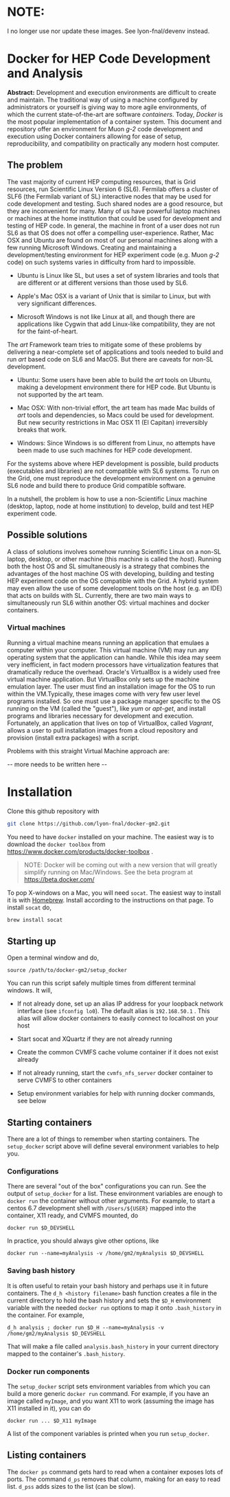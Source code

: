 # NOTE:
I no longer use nor update these images. See lyon-fnal/devenv instead. 

# Docker for HEP Code Development and Analysis

**Abstract:** Development and execution environments are difficult to create and maintain. The traditional way of using a machine configured by administrators or yourself is giving way to more agile environments, of which the current state-of-the-art are software *containers*. Today, *Docker* is the most popular implementation of a container system. This document and repository offer an environment for Muon *g-2* code development and execution using Docker containers allowing for ease of setup, reproducibility, and compatibility on practically any modern host computer. 

## The problem

The vast majority of current HEP computing resources, that is Grid resources, run Scientific Linux Version 6 (SL6). Fermilab offers a cluster of SLF6 (the Fermilab variant of SL) interactive nodes that may be used for code development and testing.  Such shared nodes are a good resource, but they are inconvenient for many. Many of us have powerful laptop machines or machines at the home institution that could be used for development and testing of HEP code. In general, the machine in front of a user does not run SL6 as that OS does not offer a compelling user-experience. Rather, Mac OSX and Ubuntu are found on most of our personal machines along with a few running Microsoft Windows. Creating and maintaining a development/testing environment for HEP experiment code (e.g. Muon *g-2* code) on such systems varies in difficulty from hard to impossible. 

* Ubuntu is Linux like SL, but uses a set of system libraries and tools that are different or at different versions than those used by SL6. 

* Apple's Mac OSX is a variant of Unix that is similar to Linux, but with very significant differences. 

* Microsoft Windows is not like Linux at all, and though there are applications like Cygwin that add Linux-like compatibility, they are not for the faint-of-heart. 

The *art* Framework team tries to mitigate some of these problems by delivering a near-complete set of applications and tools needed to build and run *art* based code on SL6 and MacOS. But there are caveats for non-SL development. 

* Ubuntu: Some users have been able to build the *art* tools on Ubuntu, making a development environment there for HEP code. But Ubuntu is not supported by the art team. 

* Mac OSX: With non-trivial effort, the art team has made Mac builds of *art* tools and dependencies, so Macs could be used for development. But new security restrictions in Mac OSX 11 (El Capitan) irreversibly breaks that work.

* Windows: Since Windows is so different from Linux, no attempts have been made to use such machines for HEP code development. 

For the systems above where HEP development is possible, build products (executables and libraries) are not compatible with SL6 systems. To run on the Grid, one must reproduce the development environment on a genuine SL6 node and build there to produce Grid compatible software. 

In a nutshell, the problem is how to use a non-Scientific Linux machine (desktop, laptop, node at home institution) to develop, build and test HEP experiment code. 

## Possible solutions

A class of solutions involves somehow running Scientific Linux on a non-SL laptop, desktop, or other machine (this machine is called the *host*). Running both the host OS and SL simultaneously is a strategy that combines the advantages of the host machine OS with developing, building and testing HEP experiment code on the OS compatible with the Grid. A hybrid system may even allow the use of some development tools on the host (e.g. an IDE) that acts on builds with SL. Currently, there are two main ways to simultaneously run SL6 within another OS: virtual machines and docker containers. 


### Virtual machines

Running a virtual machine means running an application that emulaes a computer within your computer. This virtual machine (VM) may run any operating system that the application can handle. While this idea may seem very inefficient, in fact modern processors have virtualization features that dramatically reduce the overhead. Oracle's VirtualBox is a widely used free virtual machine application. But VirtualBox only sets up the machine emulation layer. The user must find an installation image for the OS to run within the VM.Typically, these images come with very few user level programs installed. So one must use a package manager specific to the OS running on the VM (called the "guest"), like *yum* or *apt-get*, and install programs and libraries necessary for development and execution. Fortunately, an application that lives on top of VirtualBox, called *Vagrant*, allows a user to pull installation images from a cloud repository and provision (install extra packages) with a script. 

Problems with this straight Virtual Machine approach are:

-- more needs to be written here --


# Installation

Clone this github repository with

```bash
git clone https://github.com/lyon-fnal/docker-gm2.git
```

You need to have `docker` installed on your machine. The easiest way is to download the `docker toolbox` from https://www.docker.com/products/docker-toolbox . 

> NOTE: Docker will be coming out with a new version that will greatly simplify running on Mac/Windows. See the beta program at https://beta.docker.com/

To pop X-windows on a Mac, you will need `socat`. The easiest way to install it is with [Homebrew](http://brew.sh/). Install according to the instructions on that page. To install `socat` do,

```bash
brew install socat
```

## Starting up

Open a terminal window and do,

```
source /path/to/docker-gm2/setup_docker
```

You can run this script safely multiple times from different terminal windows. It will,

* If not already done, set up an alias IP address for your loopback network interface (see `ifconfig lo0`). The default alias is `192.168.50.1` . This alias will allow docker containers to easily connect to localhost on your host
 
* Start socat and XQuartz if they are not already running 

* Create the common CVMFS cache volume container if it does not exist already

* If not already running, start the `cvmfs_nfs_server` docker container to serve CVMFS to other containers

* Setup environment variables for help with running docker commands, see below

## Starting containers

There are a lot of things to remember when starting containers. The `setup_docker` script above will define several environment variables to help you. 

### Configurations
There are several "out of the box" configurations you can run. See the output of `setup_docker` for a list. These environment variables are enough to `docker run` the container without other arguments. For example, to start a centos 6.7 development shell with `/Users/${USER}` mapped into the container, X11 ready, and CVMFS mounted, do

```
docker run $D_DEVSHELL
```

In practice, you should always give other options, like 

```
docker run --name=myAnalysis -v /home/gm2/myAnalysis $D_DEVSHELL
```

### Saving bash history
It is often useful to retain your bash history and perhaps use it in future containers. The `d_h <history filename>` bash function creates a file in the current directory to hold the bash history and sets the `$D_H` environment variable with the needed `docker run` options to map it onto `.bash_history` in the container. For example,

```
d_h analysis ; docker run $D_H --name=myAnalysis -v /home/gm2/myAnalysis $D_DEVSHELL
```

That will make a file called `analysis.bash_history` in your current directory mapped to the container's `.bash_history`. 

### Docker run components

The `setup_docker` script sets environment variables from which you can build a more generic `docker run` command. For example, if you have an image called `myImage`, and you want X11 to work (assuming the image has X11 installed in it), you can do

```
docker run ... $D_X11 myImage
```

A list of the component variables is printed when you run `setup_docker`. 

## Listing containers

The `docker ps` command gets hard to read when a container exposes lots of ports. The command `d_ps` removes that column, making for an easy to read list. `d_pss` adds sizes to the list (can be slow). 




